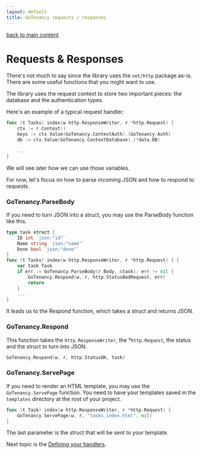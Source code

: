 ```yaml
---
layout: default
title: GoTenancy requests / responses
---
```


[back to main content](index.md)

# Requests & Responses

There's not much to say since the library uses the `net/http` package as-is. 
There are some useful functions that you might want to use.

The library uses the request context to store two important pieces: the 
database and the authentication types.

Here's an example of a typical request handler:

```go
func (t Tasks) index(w http.ResponseWriter, r *http.Request) {
	ctx := r.Context()
	keys := ctx.Value(GoTenancy.ContextAuth).(GoTenancy.Auth)
	db := ctx.Value(GoTenancy.ContextDatabase).(*data.DB)

	...
}
```

We will see later how we can use those variables. 

For now, let's focus on how to parse incoming JSON and how to respond to 
requests.

### GoTenancy.ParseBody

If you need to turn JSON into a struct, you may use the ParseBody function 
like this.

```go
type task struct {
	ID int `json:"id"`
	Name string `json:"name"`
	Done bool `json:"done"`
}
func (t Tasks) index(w http.ResponseWriter, r *http.Request) { {
	var task Task
	if err := GoTenancy.ParseBody(r.Body, &task); err != nil {
		GoTenancy.Respond(w, r, http.StatusBadRequest, err)
		return
	}
	...
}
```

It leads us to the Respond function, which takes a struct and returns JSON.

### GoTenancy.Respond

This function takes the `http.ResponseWriter`, the *`http.Request`, the status 
and the struct to turn into JSON.

```go
GoTenancy.Respond(w, r, http.StatusOK, task)
```

### GoTenancy.ServePage

If you need to render an HTML template, you may use the `GoTenancy.ServePage` 
function. You need to have your templates saved in the `templates` directory at 
the root of your project.

```go
func (t Task) index(w http.ResponseWriter, r *http.Request) {
	GoTenancy.ServePage(w, r, "tasks_index.html", nil)
}
```

The last parameter is the struct that will be sent to your template.

Next topic is the [Defining your handlers](handlers.md).